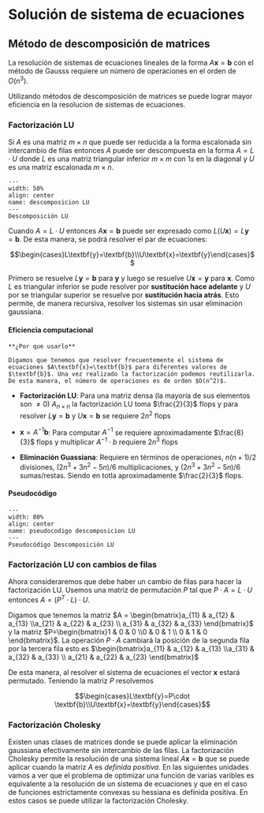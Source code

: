 # Solución de sistema de ecuaciones

## Método de descomposición de matrices

La resolución de sistemas de ecuaciones lineales de la forma $A\textbf{x}=\textbf{b}$ con el método de Gausss requiere un número de operaciones en el orden de $O(n^3)$.

Utilizando métodos de descomposición de matrices se puede lograr mayor eficiencia en la resolucion de sistemas de ecuaciones.

### Factorización LU

Si $A$ es una matriz $m \times n$ que puede ser reducida a la forma escalonada sin intercambio de filas entonces $A$ puede ser descompuesta en la forma $A=L\cdot U$ donde $L$ es una matriz triangular inferior $m \times m$ con $1s$ en la diagonal y $U$ es una matriz escalonada $m \times n$.

```{figure} images/unidad_3_matriz_LU.PNG
---
width: 50%
align: center
name: descomposicion LU
---
Descomposición LU
```

Cuando  $A=L \cdot U$ entonces $A\textbf{x}=\textbf{b}$ puede ser expresado como $L(U\textbf{x})=L\textbf{y}=\textbf{b}$. De esta manera, se podrá resolver el par de ecuaciones:

$$\begin{cases}L\textbf{y}=\textbf{b}\\U\textbf{x}=\textbf{y}\end{cases}$$

Primero se resuelve $L\textbf{y}=\textbf{b}$ para $\textbf{y}$ y luego se resuelve $U\textbf{x}=\textbf{y}$ para $\textbf{x}$. Como $L$ es triangular inferior se pude resolver por **sustitución hace adelante** y $U$ por se triangular superior se resuelve por **sustitución hacia atrás**. Esto permite, de manera recursiva, resolver los sistemas sin usar eliminación gaussiana.

#### Eficiencia computacional

```{margin}
**¿Por que usarlo**

Digamos que tenemos que resolver frecuentemente el sistema de ecuaciones $A\textbf{x}=\textbf{b}$ para diferentes valores de $\textbf{b}$. Una vez realizado la factorización podemos reutilizarla. De esta manera, el número de operaciones es de orden $O(n^2)$.
```

- **Factorización LU**: Para una matriz densa (la mayoría de sus elementos son $\neq 0$) $A_{n \times n}$ la factorización LU toma $\frac{2}{3}$ flops y para resolver $L \textbf{y}=\textbf{b}$ y $U\textbf{x}=\textbf{b}$ se requiere $2n^2$ flops

- $\textbf{x}=A^{-1}\textbf{b}$: Para computar $A^{-1}$ se requiere aproximadamente $\frac{8}{3}$ flops y multiplicar $A^{-1}\cdot b$ requiere $2n^3$ flops

- **Eliminación Guassiana**: Requiere en términos de operaciones, $n(n+1)/2$ divisiones, $(2n^3+3n^2-5n)/6$ multiplicaciones, y $(2n^3+3n^2-5n)/6$ sumas/restas. Siendo en totla aproximadamente $\frac{2}{3}$ flops.

#### Pseudocódigo

```{figure} images/unidad_3_factorizacion_LU.PNG
---
width: 80%
align: center
name: pseudocodigo descomposicion LU
---
Pseudocódigo Descomposición LU
```

### Factorización LU con cambios de filas

Ahora consideraremos que debe haber un cambio de filas para hacer la factorización LU. Usemos una matriz de permutación $P$ tal que $P\cdot A=L\cdot U$ entonces $A=(P^T\cdot L)\cdot U$. 

Digamos que tenemos la matriz $A = \begin{bmatrix}a_{11} & a_{12} & a_{13} \\a_{21} & a_{22} & a_{23} \\ a_{31} & a_{32} & a_{33} \end{bmatrix}$ y la matriz $P=\begin{bmatrix}1 & 0 & 0 \\0 & 0 & 1 \\ 0 & 1 & 0 \end{bmatrix}$. La operación $P \cdot A$ cambiará la posición de la segunda fila por la tercera fila esto es $\begin{bmatrix}a_{11} & a_{12} & a_{13} \\a_{31} & a_{32} & a_{33} \\ a_{21} & a_{22} & a_{23} \end{bmatrix}$

De esta manera, al resolver el sistema de ecuaciones el vector $\textbf{x}$ estará permutado. Teniendo la matriz $P$ resolvemos

$$\begin{cases}L\textbf{y}=P\cdot \textbf{b}\\U\textbf{x}=\textbf{y}\end{cases}$$

### Factorización Cholesky

Existen unas clases de matrices donde se puede aplicar la eliminación gaussiana efectivamente sin intercambio de las filas. La factorización Cholesky permite la resolución de una sistema lineal $A\textbf{x}=\textbf{b}$ que se puede aplicar cuando la matriz $A$ es *definida positiva*. En las siguientes unidades vamos a ver que el problema de optimizar una función de varias varibles es equivalente a la resolución de un sistema de ecuaciones y que en el caso de funciones estrictamente convexas su hessiana es definida positiva. En estos casos se puede utilizar la factorización Cholesky.

